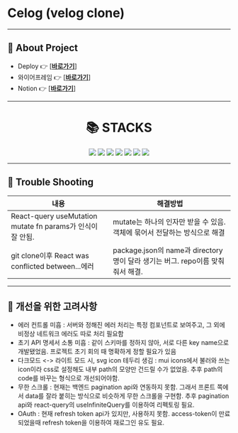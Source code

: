 # Celog (velog clone)

---

## 📌 About Project

- Deploy 👉 [[__바로가기__]](http://celog.store/)
- 와이어프레임 👉 [[__바로가기__]](https://www.figma.com/file/GRpI1OFZAK4qMVeqCEMq8k/Celog?node-id=0-1&t=C1wGBUPFHqjx9xQb-0)
- Notion 👉 [[__바로가기__]](https://joyous-node-f7f.notion.site/4-Celog-2cc3d3918bc34ce4b322bcb5ec3a679f)

---

<div align=center><h1>📚 STACKS</h1></div>
<div align=center> 
<img src="https://img.shields.io/badge/react-61DAFB?style=for-the-badge&logo=react&logoColor=black"> 
<img src="https://img.shields.io/badge/typescript-3178C6?style=for-the-badge&logo=typescript&logoColor=white"> 
<img src="https://img.shields.io/badge/recoil-0078D4?style=for-the-badge&logo=recoil&logoColor=white"> 
<img src="https://img.shields.io/badge/mui-007FFF?style=for-the-badge&logo=mui&logoColor=white">
<img src="https://img.shields.io/badge/reactQuery-FF4154?style=for-the-badge&logo=reactQuery&logoColor=white">
<img src="https://img.shields.io/badge/reactRouter-CA4245?style=for-the-badge&logo=reactRouter&logoColor=white">
<img src="https://img.shields.io/badge/styledComponents-DB7093?style=for-the-badge&logo=styledComponents&logoColor=white">
</div>

---

## 📌 Trouble Shooting

| 내용                                                       | 해결방법                                                                      |
| ---------------------------------------------------------- | ----------------------------------------------------------------------------- |
| React-query useMutation mutate fn params가 인식이 잘 안됨. | mutate는 하나의 인자만 받을 수 있음. 객체에 묶어서 전달하는 방식으로 해결     |
| git clone이후 React was conflicted between...에러          | package.json의 name과 directory명이 달라 생기는 버그. repo이름 맞춰줘서 해결. |

---

## 📌 개선을 위한 고려사항

- 에러 컨트롤 미흡 : 서버와 정해진 에러 처리는 특정 컴포넌트로 보여주고, 그 외에 비정상 네트워크 에러도 따로 처리 필요함
  <br/>
- 초기 API 명세서 소통 미흡 : 같이 스키마를 정하지 않아, 서로 다른 key name으로 개발됐었음. 프로젝트 초기 회의 때 명확하게 정할 필요가 있음
  <br/>
- 다크모드 <-> 라이트 모드 시, svg icon 테두리 생김 : mui icons에서 불러와 쓰는 icon이라 css로 설정해도 내부 path의 모양만 건드릴 수가 없었음. 추후 path의 code를 바꾸는 형식으로 개선되어야함.
  <br/>
- 무한 스크롤 : 현재는 백엔드 pagination api와 연동하지 못함. 그래서 프론트 쪽에서 data를 잘라 붙히는 방식으로 비슷하게 무한 스크롤을 구현함. 추후 pagination api와 react-query의 useInfiniteQuery를 이용하여 리펙토링 필요.
  <br/>
- OAuth : 현재 refresh token api가 있지만, 사용하지 못함. access-token이 만료되었을때 refresh token을 이용하여 재로그인 유도 필요.
